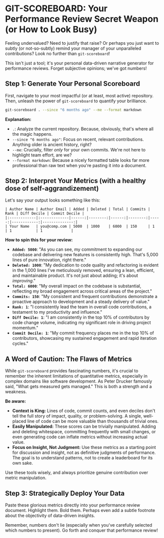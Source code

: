 # GIT-SCOREBOARD: Your Performance Review Secret Weapon (or How to Look Busy)

Feeling undervalued? Need to justify that raise? Or perhaps you just want to subtly (or not-so-subtly) remind your manager of your unparalleled contributions? Look no further than `git-scoreboard`!

This isn't just a tool; it's your personal data-driven narrative generator for performance reviews. Forget subjective opinions; we've got numbers!

## Step 1: Generate Your Personal Scoreboard

First, navigate to your most impactful (or at least, most active) repository. Then, unleash the power of `git-scoreboard` to quantify your brilliance.

```bash
git-scoreboard . --since "6 months ago" --me --format markdown
```

**Explanation:**
*   `.`: Analyze the current repository. Because, obviously, that's where all the magic happens.
*   `--since "6 months ago"`: Focus on recent, relevant contributions. Anything older is ancient history, right?
*   `--me`: Crucially, filter *only* for your own commits. We're not here to highlight team effort, are we?
*   `--format markdown`: Because a nicely formatted table looks far more professional than raw text when you're pasting it into a document.

## Step 2: Interpret Your Metrics (with a healthy dose of self-aggrandizement)

Let's say your output looks something like this:

```
| Author Name | Author Email | Added | Deleted | Total | Commits | Rank | Diff Decile | Commit Decile |
|:------------|:-------------|------:|--------:|------:|--------:|-----:|------------:|--------------:|
| Your Name   | you@comp.com | 5000  | 1000    | 6000  | 150     | 1    | 1           | 1             |
```

**How to spin this for your review:**

*   **`Added: 5000`**: "As you can see, my commitment to expanding our codebase and delivering new features is consistently high. That's 5,000 lines of pure innovation, right there."
*   **`Deleted: 1000`**: "My dedication to code quality and refactoring is evident in the 1,000 lines I've meticulously removed, ensuring a lean, efficient, and maintainable product. It's not just about adding; it's about *improving*."
*   **`Total: 6000`**: "My overall impact on the codebase is substantial, reflecting my broad engagement across critical areas of the project."
*   **`Commits: 150`**: "My consistent and frequent contributions demonstrate a proactive approach to development and a steady delivery of value."
*   **`Rank: 1`**: "I consistently lead the team in overall code contributions, a testament to my productivity and influence."
*   **`Diff Decile: 1`**: "I am consistently in the top 10% of contributors by code change volume, indicating my significant role in driving project momentum."
*   **`Commit Decile: 1`**: "My commit frequency places me in the top 10% of contributors, showcasing my sustained engagement and rapid iteration cycles."

## A Word of Caution: The Flaws of Metrics

While `git-scoreboard` provides fascinating numbers, it's crucial to remember the inherent limitations of quantitative metrics, especially in complex domains like software development. As Peter Drucker famously said, "What gets measured gets managed." This is both a strength and a weakness.

**Be aware:**
*   **Context is King:** Lines of code, commit counts, and even deciles don't tell the full story of impact, quality, or problem-solving. A single, well-placed line of code can be more valuable than thousands of trivial ones.
*   **Easily Manipulated:** These scores can be trivially manipulated. Adding and deleting whitespace, committing frequently with small changes, or even generating code can inflate metrics without increasing actual value.
*   **Focus on Insight, Not Judgment:** Use these metrics as a starting point for discussion and insight, not as definitive judgments of performance. The goal is to understand patterns, not to create a leaderboard for its own sake.

Use these tools wisely, and always prioritize genuine contribution over metric manipulation.

## Step 3: Strategically Deploy Your Data

Paste these glorious metrics directly into your performance review document. Highlight them. Bold them. Perhaps even add a subtle footnote about the objectivity of data-driven insights.

Remember, numbers don't lie (especially when you've carefully selected which numbers to present). Go forth and conquer that performance review!
